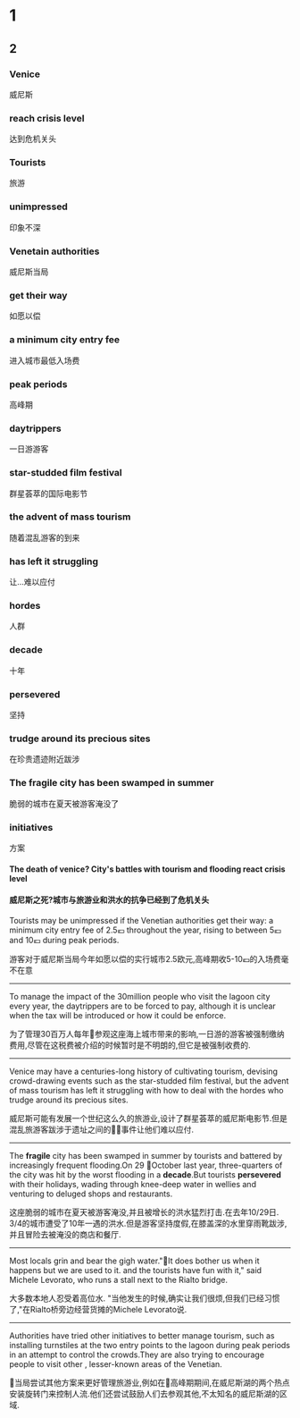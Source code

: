 # 1

## 2

### Venice

威尼斯

### reach crisis level

达到危机关头

### Tourists

旅游

### unimpressed

印象不深

### Venetain authorities

威尼斯当局

### get their way

如愿以偿

### a minimum city entry fee

进入城市最低入场费

### peak periods

高峰期

### daytrippers

一日游游客

### star-studded film festival

群星荟萃的国际电影节

### the advent of mass tourism

随着混乱游客的到来

### has left it struggling

让...难以应付

### hordes

人群

### decade

十年

### persevered

坚持

### trudge around its precious sites

在珍贵遗迹附近跋涉

### The fragile city has been swamped in summer

脆弱的城市在夏天被游客淹没了

### initiatives

方案

#### The death of venice? City's battles with tourism and flooding react crisis level

#### 威尼斯之死?城市与旅游业和洪水的抗争已经到了危机关头

Tourists may be unimpressed if the Venetian authorities get their way: a minimum city entry fee of 2.5💶 throughout the year, rising to between 5💶 and 10💶 during peak periods.

游客对于威尼斯当局今年如愿以偿的实行城市2.5欧元,高峰期收5-10💶的入场费毫不在意

-------

To manage the impact of the 30million people who visit the lagoon city every year, the daytrippers are to be forced to pay, although it is unclear when the tax will be introduced or how it could be enforce.

为了管理30百万人每年参观这座海上城市带来的影响,一日游的游客被强制缴纳费用,尽管在这税费被介绍的时候暂时是不明朗的,但它是被强制收费的.

-------

Venice may have a centuries-long history of cultivating tourism, devising crowd-drawing events such as the star-studded film festival, but the advent of mass tourism has left it struggling with how to deal with the hordes who trudge around its precious sites.

威尼斯可能有发展一个世纪这么久的旅游业,设计了群星荟萃的威尼斯电影节.但是混乱旅游客跋涉于遗址之间的事件让他们难以应付.

-------

The **fragile** city has been swamped in summer by tourists and battered by increasingly frequent flooding.On 29 October last year, three-quarters of the city was hit by the worst flooding in a **decade**.But tourists **persevered** with their holidays, wading through knee-deep water in wellies and venturing to deluged shops and restaurants.

这座脆弱的城市在夏天被游客淹没,并且被增长的洪水猛烈打击.在去年10/29日. 3/4的城市遭受了10年一遇的洪水.但是游客坚持度假,在膝盖深的水里穿雨靴跋涉,并且冒险去被淹没的商店和餐厅.

-------

Most locals grin and bear the gigh water."It does bother us when it happens but we are used to it. and the tourists have fun with it," said Michele Levorato, who runs a stall next to the Rialto bridge.

大多数本地人忍受着高位水. "当他发生的时候,确实让我们很烦,但我们已经习惯了,"在Rialto桥旁边经营货摊的Michele Levorato说.

-------

Authorities have tried other initiatives to better manage tourism, such as installing turnstiles at the two entry points to the lagoon during peak periods in an attempt to control the crowds.They are also trying to encourage people to visit other , lesser-known areas of the Venetian.

当局尝试其他方案来更好管理旅游业,例如在高峰期期间,在威尼斯湖的两个热点安装旋转门来控制人流.他们还尝试鼓励人们去参观其他,不太知名的威尼斯湖的区域.
